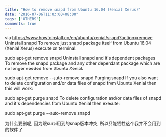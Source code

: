```yaml
---
title: "How to remove snapd from Ubuntu 16.04 (Xenial Xerus)"
date: "2016-07-06T11:02:00+08:00"
tags: ['OTHERS']
comments: true
---
```



via <https://www.howtoinstall.co/en/ubuntu/xenial/snapd?action=remove>
Uninstall snapd
To remove just snapd package itself from Ubuntu 16.04 (Xenial Xerus) execute on terminal:

sudo apt-get remove snapd
Uninstall snapd and it's dependent packages
To remove the snapd package and any other dependant package which are no longer needed from Ubuntu Xenial.

sudo apt-get remove --auto-remove snapd
Purging snapd
If you also want to delete configuration and/or data files of snapd from Ubuntu Xenial then this will work:

sudo apt-get purge snapd
To delete configuration and/or data files of snapd and it's dependencies from Ubuntu Xenial then execute:

sudo apt-get purge --auto-remove snapd

为什么要删呢, 因为跟surpi用到的snap版本冲突, 所以只能牺牲这个我并不会用到的软件了